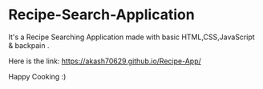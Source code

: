 # Recipe-Search-Application

It's a Recipe Searching Application made with basic HTML,CSS,JavaScript & backpain .

Here is the link: https://akash70629.github.io/Recipe-App/

Happy Cooking :)
